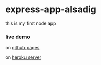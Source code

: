 # express-app-alsadig

this is my first node app

### live demo

on [github pages](https://alsadig-ahmed.github.io/express-app-alsadig/index.html)


on [heroku server](https://express-app-alsadig.herokuapp.com/index.html)
